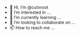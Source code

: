 - 👋 Hi, I’m @cutxroot
- 👀 I’m interested in ...
- 🌱 I’m currently learning ...
- 💞️ I’m looking to collaborate on ...
- 📫 How to reach me ...

<!---
cutxroot/cutxroot is a ✨ special ✨ repository because its `README.md` (this file) appears on your GitHub profile.
You can click the Preview link to take a look at your changes.
--->
